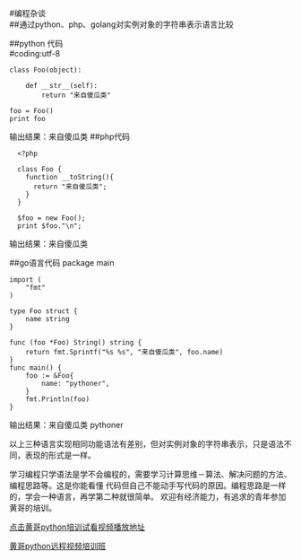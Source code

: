 #编程杂谈  
     ##通过python、php、golang对实例对象的字符串表示语言比较


##python 代码  
    #coding:utf-8


    class Foo(object):

        def __str__(self):
            return "来自傻瓜类"

    foo = Foo()
    print foo

输出结果：来自傻瓜类
##php代码

      <?php

      class Foo {
        function __toString(){
          return "来自傻瓜类";
        }
      }

      $foo = new Foo();
      print $foo."\n";
输出结果：来自傻瓜类

##go语言代码
    package main

    import (
    	"fmt"
    )

    type Foo struct {
    	name string
    }

    func (foo *Foo) String() string {
    	return fmt.Sprintf("%s %s", "来自傻瓜类", foo.name)
    }
    func main() {
    	foo := &Foo{
    		name: "pythoner",
    	}
    	fmt.Println(foo)
    }
输出结果：来自傻瓜类 pythoner


以上三种语言实现相同功能语法有差别，但对实例对象的字符串表示，只是语法不同，表现的形式是一样。

学习编程只学语法是学不会编程的，需要学习计算思维－算法、解决问题的方法、编程思路等。这是你能看懂
代码但自己不能动手写代码的原因。编程思路是一样的，学会一种语言，再学第二种就很简单。
欢迎有经济能力，有追求的青年参加黄哥的培训。

[点击黄哥python培训试看视频播放地址](https://github.com/pythonpeixun/article/blob/master/python_shiping.md)

[黄哥python远程视频培训班](https://github.com/pythonpeixun/article/blob/master/index.md)
